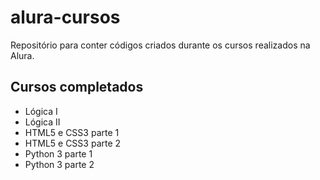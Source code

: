 # alura-cursos
Repositório para conter códigos criados durante os cursos realizados na Alura.

## Cursos completados

* Lógica I
* Lógica II
* HTML5 e CSS3 parte 1
* HTML5 e CSS3 parte 2
* Python 3 parte 1
* Python 3 parte 2
